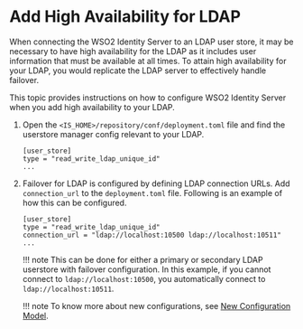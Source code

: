 # Add High Availability for LDAP

When connecting the WSO2 Identity Server to an LDAP user store,
it may be necessary to have high availability for the LDAP as it
includes user information that must be available at all times. To attain
high availability for your LDAP, you would replicate the LDAP server to
effectively handle failover.

This topic provides instructions on how to configure WSO2 Identity Server when you add high availability to your LDAP.

1.  Open the `<IS_HOME>/repository/conf/deployment.toml`
    file and find the userstore manager config relevant to your LDAP.  
    
    ```
    [user_store]
    type = "read_write_ldap_unique_id"
    ...
    ```
    
2.  Failover for LDAP is configured by defining LDAP connection URLs.
    Add `connection_url` to the `deployment.toml` file. Following is an example of how this can be configured.
    
    ```
    [user_store]
    type = "read_write_ldap_unique_id"
    connection_url = "ldap://localhost:10500 ldap://localhost:10511"
    ...
    ```
    
    !!! note
        This can be done for either a primary or secondary LDAP userstore
        with failover configuration. In this example, if you cannot connect
        to `ldap://localhost:10500`, you automatically connect to
        `ldap://localhost:10511`.
    
    !!! note
            To know more about new configurations, see [New Configuration Model]({{base_path}}/references/new-configuration-model).
   
    
